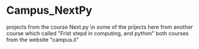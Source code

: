 # Campus_NextPy
projects from the course Next.py \n
some of the prijects here from another course which called "Frist stepd in computing, and python"
both courses from the website "campus.il"
